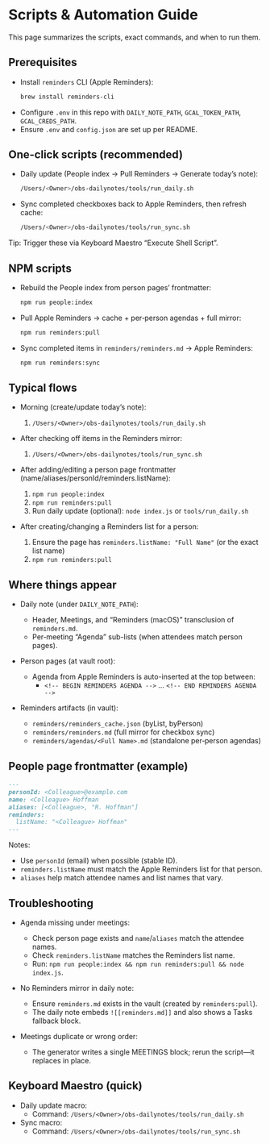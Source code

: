 # Scripts & Automation Guide

This page summarizes the scripts, exact commands, and when to run them.

## Prerequisites

- Install `reminders` CLI (Apple Reminders):
  ```bash
  brew install reminders-cli
  ```
- Configure `.env` in this repo with `DAILY_NOTE_PATH`, `GCAL_TOKEN_PATH`, `GCAL_CREDS_PATH`.
- Ensure `.env` and `config.json` are set up per README.

## One-click scripts (recommended)

- Daily update (People index → Pull Reminders → Generate today’s note):
  ```bash
  /Users/<Owner>/obs-dailynotes/tools/run_daily.sh
  ```
- Sync completed checkboxes back to Apple Reminders, then refresh cache:
  ```bash
  /Users/<Owner>/obs-dailynotes/tools/run_sync.sh
  ```

Tip: Trigger these via Keyboard Maestro “Execute Shell Script”.

## NPM scripts

- Rebuild the People index from person pages’ frontmatter:
  ```bash
  npm run people:index
  ```
- Pull Apple Reminders → cache + per‑person agendas + full mirror:
  ```bash
  npm run reminders:pull
  ```
- Sync completed items in `reminders/reminders.md` → Apple Reminders:
  ```bash
  npm run reminders:sync
  ```

## Typical flows

- Morning (create/update today’s note):
  1) `/Users/<Owner>/obs-dailynotes/tools/run_daily.sh`

- After checking off items in the Reminders mirror:
  1) `/Users/<Owner>/obs-dailynotes/tools/run_sync.sh`

- After adding/editing a person page frontmatter (name/aliases/personId/reminders.listName):
  1) `npm run people:index`
  2) `npm run reminders:pull`
  3) Run daily update (optional): `node index.js` or `tools/run_daily.sh`

- After creating/changing a Reminders list for a person:
  1) Ensure the page has `reminders.listName: "Full Name"` (or the exact list name)
  2) `npm run reminders:pull`

## Where things appear

- Daily note (under `DAILY_NOTE_PATH`):
  - Header, Meetings, and “Reminders (macOS)” transclusion of `reminders.md`.
  - Per‑meeting “Agenda” sub-lists (when attendees match person pages).

- Person pages (at vault root):
  - Agenda from Apple Reminders is auto-inserted at the top between:
    - `<!-- BEGIN REMINDERS AGENDA -->` … `<!-- END REMINDERS AGENDA -->`

- Reminders artifacts (in vault):
  - `reminders/reminders_cache.json` (byList, byPerson)
  - `reminders/reminders.md` (full mirror for checkbox sync)
  - `reminders/agendas/<Full Name>.md` (standalone per‑person agendas)

## People page frontmatter (example)

```markdown
---
personId: <Colleague>@example.com
name: <Colleague> Hoffman
aliases: [<Colleague>, "R. Hoffman"]
reminders:
  listName: "<Colleague> Hoffman"
---
```

Notes:
- Use `personId` (email) when possible (stable ID).
- `reminders.listName` must match the Apple Reminders list for that person.
- `aliases` help match attendee names and list names that vary.

## Troubleshooting

- Agenda missing under meetings:
  - Check person page exists and `name`/`aliases` match the attendee names.
  - Check `reminders.listName` matches the Reminders list name.
  - Run: `npm run people:index && npm run reminders:pull && node index.js`.

- No Reminders mirror in daily note:
  - Ensure `reminders.md` exists in the vault (created by `reminders:pull`).
  - The daily note embeds `![[reminders.md]]` and also shows a Tasks fallback block.

- Meetings duplicate or wrong order:
  - The generator writes a single MEETINGS block; rerun the script—it replaces in place.

## Keyboard Maestro (quick)

- Daily update macro:
  - Command: `/Users/<Owner>/obs-dailynotes/tools/run_daily.sh`
- Sync macro:
  - Command: `/Users/<Owner>/obs-dailynotes/tools/run_sync.sh`


